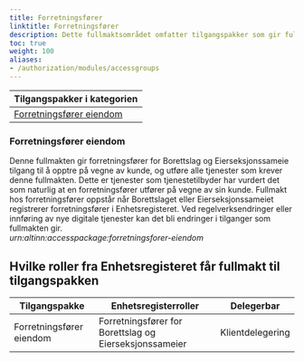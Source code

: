 ```yaml
---
title: Forretningsfører
linktitle: Forretningsfører
description: Dette fullmaktsområdet omfatter tilgangspakker som gir fullmakter til tjenester og ressurser som er aktuelle for forretningsførere å benytte på vegne av kunder. Ved regelverksendringer eller innføring av nye digitale tjenester kan det bli endringer i tilganger som fullmaktene gir.
toc: true
weight: 100
aliases:
- /authorization/modules/accessgroups
---
```


|**Tilgangspakker i kategorien**|
|---|
|[Forretningsfører eiendom](#forretningsfører-eiendom)|


### Forretningsfører eiendom
Denne fullmakten gir forretningsfører for Borettslag og Eierseksjonssameie tilgang til å opptre på vegne av kunde, og utføre alle tjenester som krever denne fullmakten. Dette er tjenester som tjenestetilbyder har vurdert det som naturlig at en forretningsfører utfører på vegne av sin kunde. Fullmakt hos forretningsfører oppstår når Borettslaget eller Eierseksjonssameiet registrerer forretningsfører i Enhetsregisteret. Ved regelverksendringer eller innføring av nye digitale tjenester kan det bli endringer i tilganger som fullmakten gir.  
*urn:altinn:accesspackage:forretningsforer-eiendom*


## Hvilke roller fra Enhetsregisteret får fullmakt til tilgangspakken
|**Tilgangspakke**|**Enhetsregisterroller**|**Delegerbar**|
|---|---|---|
|Forretningsfører eiendom|Forretningsfører for Borettslag og Eierseksjonssameier|Klientdelegering|